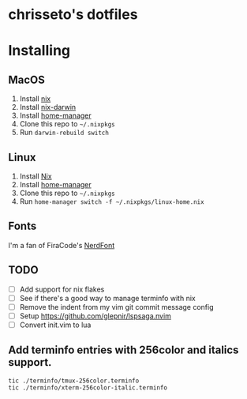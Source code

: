 chrisseto's dotfiles
====================

# Installing

## MacOS
1. Install [nix](https://nixos.org/download.html#nix-install-macos)
1. Install [nix-darwin](https://github.com/LnL7/nix-darwin)
1. Install [home-manager](https://github.com/nix-community/home-manager)
1. Clone this repo to `~/.nixpkgs`
1. Run `darwin-rebuild switch`

## Linux
1. Install [Nix](https://nixos.org/download.html#nix-install-macos)
1. Install [home-manager](https://github.com/nix-community/home-manager)
1. Clone this repo to `~/.nixpkgs`
1. Run `home-manager switch -f ~/.nixpkgs/linux-home.nix`

## Fonts
I'm a fan of FiraCode's [NerdFont](https://www.nerdfonts.com/font-downloads)

## TODO
- [ ] Add support for nix flakes
- [ ] See if there's a good way to manage terminfo with nix
- [ ] Remove the indent from my vim git commit message config
- [ ] Setup https://github.com/glepnir/lspsaga.nvim
- [ ] Convert init.vim to lua

## Add terminfo entries with 256color and italics support.
```
tic ./terminfo/tmux-256color.terminfo
tic ./terminfo/xterm-256color-italic.terminfo
```
